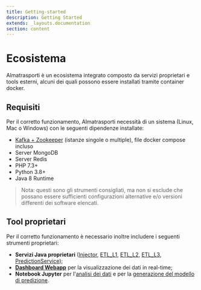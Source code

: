 ```yaml
---
title: Getting-started
description: Getting Started
extends: _layouts.documentation
section: content
---
```


# Ecosistema
Almatrasporti è un ecosistema integrato composto da servizi proprietari e tools esterni, alcuni dei quali possono essere
installati tramite container docker.

## Requisiti

Per il corretto funzionamento, Almatrasporti necessità di un sistema (Linux, Mac o Windows) con le seguenti dipendenze 
installate:

- [Kafka + Zookeeper](/docs/infrastructure) (istanze singole o multiple), file docker compose incluso
- Server MongoDB
- Server Redis
- PHP 7.3+
- Python 3.8+
- Java 8 Runtime
  

> Nota: questi sono gli strumenti consigliati, ma non si esclude che possano essere sufficienti configurazioni 
> alternative e/o versioni differenti dei software elencati.


## Tool proprietari
Per il corretto funzionamento è necessario inoltre includere i seguenti strumenti proprietari:

- **Servizi Java proprietari** ([Injector](/docs/microservices/injector), [ETL_L1](/docs/microservices/etl_l1), [ETL_L2](/docs/microservices/etl_l2), [ETL_L3](/docs/microservices/etl_l3), [PredictionService](/docs/microservices/predictor));
- **[Dashboard Webapp](/docs/web-dashboard)** per la visualizzazione dei dati in real-time;
- **Notebook Jupyter** per l'[analisi dei dati](/docs/deep-learning-model/analysis) e per la [generazione del modello di predizione](/docs/deep-learning-model/model-building).